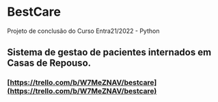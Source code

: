 # BestCare
Projeto de conclusão do Curso Entra21/2022 - Python

## Sistema de gestao de pacientes internados em Casas de Repouso.

### [https://trello.com/b/W7MeZNAV/bestcare](https://trello.com/b/W7MeZNAV/bestcare)
